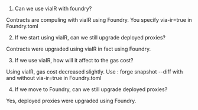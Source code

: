 1. Can we use viaIR with foundry?

Contracts are compuling with viaIR using Foundry. 
You specify via-ir=true in Foundry.toml

2. If we start using viaIR, can we still upgrade deployed proxies?

Contracts were upgraded using viaIR in fact using Foundry. 


3. If we use viaIR, how will it affect to the gas cost?

Using viaIR, gas cost decreased slightly. 
Use : forge snapshot --diff with and without via-ir=true in Foundry.toml


4. If we move to Foundry, can we still upgrade deployed proxies?

Yes, deployed proxies were upgraded using Foundry. 